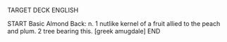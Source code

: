 TARGET DECK
ENGLISH

START
Basic
Almond
Back: n. 1 nutlike kernel of a fruit allied to the peach and plum. 2 tree bearing this. [greek amugdale]
END
